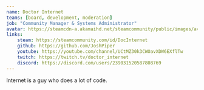 ```yaml
---
name: Doctor Internet
teams: [board, development, moderation]
job: "Community Manager & Systems Administrator"
avatar: https://steamcdn-a.akamaihd.net/steamcommunity/public/images/avatars/3b/3b0eae51e17a60e34b920b25290eb32c197efc9c_medium.jpg
links:
    steam: https://steamcommunity.com/id/DocInternet
    github: https://github.com/JoshPiper
    youtube: https://youtube.com/channel/UCtMZ30k3CWOavXDW6EXflTw
    twitch: https://twitch.tv/doctor_internet
    discord: https://discord.com/users/239031520587808769
---
```

Internet is a guy who does a lot of code.
